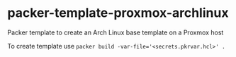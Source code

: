 # packer-template-proxmox-archlinux
Packer template to create an Arch Linux base template on a Proxmox host

To create template use `packer build -var-file='<secrets.pkrvar.hcl>' .`
